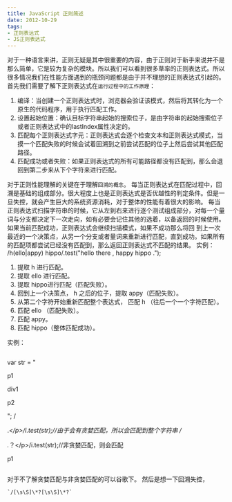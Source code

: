 ```yaml
---
title: JavaScript 正则简述
date: 2012-10-29
tags: 
- 正则表达式
- JS正则表达式
---
```


对于一种语言来讲，正则无疑是其中很重要的内容，由于正则对于新手来说并不是那么简单，它是较为复杂的模块。所以我们可以看到很多草率的正则表达式。所以很多情况我们在性能方面遇到的瓶颈问题都是由于并不理想的正则表达式引起的。 首先我们需要了解下正则表达式在`运行过程中的工作原理`：

1.  编译：当创建一个正则表达式时，浏览器会验证该模式，然后将其转化为一个原生的代码程序，用于执行匹配工作。
2.  设置起始位置：确认目标字符串起始的搜索位子，是由字符串的起始搜索位子或者正则表达式中的lastIndex属性决定的。
3.  匹配每个正则表达式字元：正则表达式会逐个检查文本和正则表达式模式，当摸一个匹配失败的时候会试着回溯到之前尝试匹配的位子上然后尝试其他匹配路径。
4.  匹配成功或者失败：如果正则表达式的所有可能路径都没有匹配到，那么会退回到第二步来从下个字符来进行匹配。

对于正则性能理解的关键在于理解`回溯的概念`。 每当正则表达式在匹配过程中，回溯是基础的组成部分。很大程度上也是正则表达式是否优越性的判定条件。但是一旦失控，就会产生巨大的系统资源消耗，对于整体的性能有着很大的影响。 每当正则表达式扫描字符串的时候，它从左到右来进行逐个测试组成部分，对每一个量词与分支都决定下一次走向，如有必要会记住其他的选着，以备返回的时候使用。如果当前匹配成功，正则表达式会继续扫描模式，如果不成功那么将回 到上一次最近的一个决策点，从另一个分支或者量词来重新进行匹配，直到成功。如果所有的匹配项都尝试已经没有匹配到，那么返回正则表达式不匹配的结果。 实例： /h(ello|appy) hippo/.test("hello there , happy hippo .");

1.  提取 h 进行匹配。
2.  提取 ello 进行匹配。
3.  提取 hippo进行匹配（匹配失败）。
4.  回到上一个决策点， h 之后的位子，提取 appy（匹配失败）。
5.  从第二个字符开始重新匹配整个表达式， 匹配 h （往后一个一个字符匹配）。
6.  匹配 ello （匹配失败）。
7.  匹配 appy。
8.  匹配 hippo（整体匹配成功）。

实例：

```
```
var str = "<p>p1</p><div>div1</div><p>p2</p>";
/<p>.*<\/p>/i.test(str);//由于会有贪婪匹配，所以会匹配到整个字符串
/<p>.*？<\/p>/i.test(str);//非贪婪匹配，则会匹配 <p>p1</p>
```
```

对于不了解贪婪匹配与非贪婪匹配的可以谷歌下。 然后是想一下回溯失控，

```
`/[\s\S]\*?[\s\S]\*?`
```